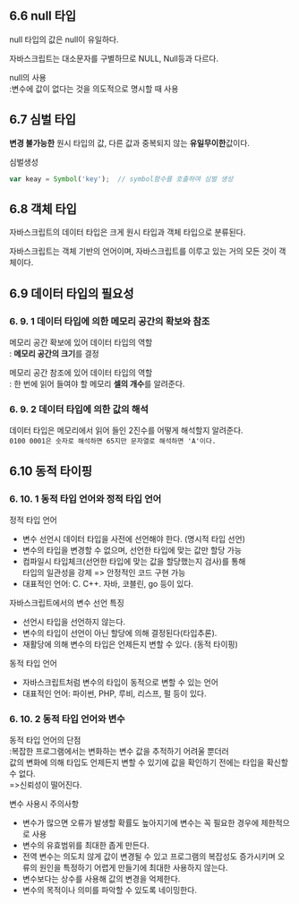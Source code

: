 ## 6.6 null 타입

null 타입의 값은 null이 유일하다.

자바스크립트는 대소문자를 구별하므로 NULL, Null등과 다르다.

 null의 사용  <br>
:변수에 값이 없다는 것을 의도적으로 명시할 때 사용


## 6.7 심벌 타입

**변경 불가능한** 원시 타입의 값, 다른 값과 중복되지 않는 **유일무이한**값이다.

심벌생성

``` javascript
var keay = Symbol('key');  // symbol함수를 호출하여 심벌 생성
```

## 6.8 객체 타입 
자바스크립트의 데이터 타입은 크게 원시 타입과 객체 타입으로 분류된다. 

자바스크립트는 객체 기반의 언어이며, 자바스크립트를 이루고 있는 거의 모든 것이 객체이다.

## 6.9 데이터 타입의 필요성
### 6. 9. 1 데이터 타입에 의한 메모리 공간의 확보와 참조

메모리 공간 확보에 있어 데이터 타입의 역할<br>
: **메모리 공간의 크기**를 결정 

메모리 공간 참조에 있어 데이터 타입의 역할<br>
: 한 번에 읽어 들여야 할 메모리 **셀의 개수**를 알려준다.

### 6. 9. 2 데이터 타입에 의한 값의 해석

데이터 타입은 메모리에서 읽어 들인 2진수를 어떻게 해석할지 알려준다.<br>
`0100 0001은 숫자로 해석하면 65지만 문자열로 해석하면 'A'이다.`

## 6.10 동적 타이핑
### 6. 10. 1 동적 타입 언어와 정적 타입 언어

정적 타입 언어<br> 
*  변수 선언시 데이터 타입을 사전에 선언해야 한다. (명시적 타입 선언)<br>
* 변수의 타입을 변경할 수 없으며, 선언한 타입에 맞는 값만 할당 가능
* 컴파일시 타입체크(선언한 타입에 맞는 값을 할당했는지 검사)를 통해 <br>
타입의 일관성을 강제 => 안정적인 코드 구현 가능
* 대표적인 언어: C. C++. 자바, 코블린, go 등이 있다.

자바스크립트에서의 변수 선언 특징<br>
* 선언시 타입을 선언하지 않는다.
* 변수의 타입이 선언이 아닌 할당에 의해 결정된다(타입추론).
* 재활당에 의해 변수의 타입은 언제든지 변할 수 있다. (동적 타이핑)

동적 타입 언어<br>
* 자바스크립트처럼 변수의 타입이 동적으로 변할 수 있는 언어
* 대표적인 언어: 파이썬, PHP, 루비, 리스프, 펄 등이 있다.

### 6. 10. 2 동적 타입 언어와 변수

동적 타입 언어의 단점<br>
:복잡한 프로그램에서는 변화하는 변수 값을 추적하기 어려울 뿐더러<br> 값의 변화에 의해 타입도 언제든지 변할 수 있기에 값을 확인하기 전에는 타입을 확신할 수 없다.<br>
=>신뢰성이 떨어진다.

변수 사용시 주의사항
* 변수가 많으면 오류가 발생할 확률도 높아지기에 변수는 꼭 필요한 경우에 제한적으로 사용
* 변수의 유효범위를 최대한 좁게 만든다.
* 전역 변수는 의도치 않게 값이 변경될 수 있고 프로그램의 복잡성도 증가시키며 오류의 원인을 특정하기 어렵게 만들기에 최대한 사용하지 않는다.
* 변수보다는 상수를 사용해 값의 변경을 억제한다.
* 변수의 목적이나 의미를 파악할 수 있도록 네이밍한다. 





